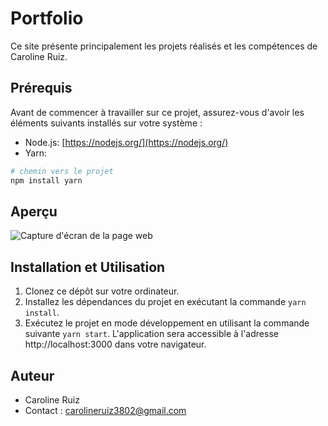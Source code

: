 # Portfolio
Ce site présente principalement les projets réalisés et les compétences de Caroline Ruiz. 

## Prérequis

Avant de commencer à travailler sur ce projet, assurez-vous d'avoir les éléments suivants installés sur votre système :

- Node.js: [https://nodejs.org/](https://nodejs.org/)
- Yarn:
```bash
# chemin vers le projet
npm install yarn
```

## Aperçu

![Capture d'écran de la page web](https://ibb.co/6BFGNSX)

## Installation et Utilisation

1. Clonez ce dépôt sur votre ordinateur.
2. Installez les dépendances du projet en exécutant la commande `yarn install`.
3. Exécutez le projet en mode développement en utilisant la commande suivante `yarn start`.
L'application sera accessible à l'adresse http://localhost:3000 dans votre navigateur.

## Auteur

- Caroline Ruiz
- Contact : carolineruiz3802@gmail.com
